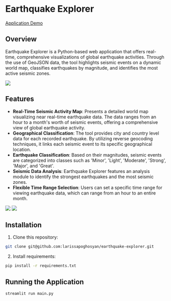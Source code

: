 # Earthquake Explorer
[Application Demo](https://earthquake-explorer.streamlit.app/)
## Overview
Earthquake Explorer is a Python-based web application that offers real-time,
comprehensive visualizations of global earthquake activities. Through the use
of GeoJSON data, the tool highlights seismic events on a dynamic world map,
classifies earthquakes by magnitude, and identifies the most active seismic zones.

<img src="https://github.com/larissapoghosyan/earthquake-explorer/assets/43134338/082f70cd-f195-4245-ba29-f6633cdbe1cd">


## Features
- **Real-Time Seismic Activity Map**: Presents a detailed world map visualizing near real-time earthquake data. The data ranges from an hour to a month's worth of seismic events, offering a comprehensive view of global earthquake activity.
- **Geographical Classification**: The tool provides city and country level data for each recorded earthquake. By utilizing reverse geocoding techniques, it links each seismic event to its specific geographical location.
- **Earthquake Classification**: Based on their magnitudes, seismic events are categorized into classes such as 'Minor', 'Light', 'Moderate', 'Strong', 'Major', and 'Great'.
- **Seismic Data Analysis**: Earthquake Explorer features an analysis module to identify the strongest earthquakes and the most seismic zones.
- **Flexible Time Range Selection**: Users can set a specific time range for viewing earthquake data, which can range from an hour to an entire month.

<img src="https://github.com/larissapoghosyan/earthquake-explorer/assets/43134338/dbb70881-aad3-4d72-b2b5-bedc95465def">
<img src="https://github.com/larissapoghosyan/earthquake-explorer/assets/43134338/2d9ca2a4-d754-4b61-8058-36fead41e8f1">


## Installation

1. Clone this repository:<br />
```sh
git clone git@github.com:larissapoghosyan/earthquake-explorer.git
```
2. Install requirements:<br />
```sh
pip install -r requirements.txt
```


## Running the Application

```sh
streamlit run main.py
```
